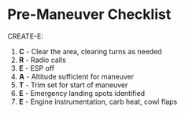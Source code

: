 # Pre-Maneuver Checklist

CREATE-E:

1. **C** - Clear the area, clearing turns as needed
2. **R** - Radio calls
3. **E** - ESP off
4. **A** - Altitude sufficient for maneuver
5. **T** - Trim set for start of maneuver
6. **E** - Emergency landing spots identified
7. **E** - Engine instrumentation, carb heat, cowl flaps
